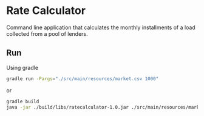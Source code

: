 Rate Calculator
=======

Command line application that calculates the monthly installments of a load collected from a pool of lenders. 

Run
---
Using gradle 
```bash
gradle run -Pargs="./src/main/resources/market.csv 1000"
```

or
```bash
gradle build
java -jar ./build/libs/ratecalculator-1.0.jar ./src/main/resources/market.csv 1000
```